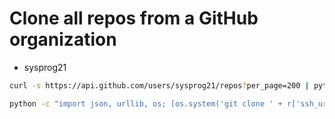 # Clone all repos from a GitHub organization


- sysprog21

```sh
curl -s https://api.github.com/users/sysprog21/repos?per_page=200 | python -c $'import json, sys, os\nfor repo in json.load(sys.stdin): os.system("git clone " + repo["ssh_url"])'
```


```sh
python -c "import json, urllib, os; [os.system('git clone ' + r['ssh_url']) for r in json.load(urllib.urlopen('https://api.github.com/orgs/<<ORG_NAME>>/repos?per_page=200'))]"
```